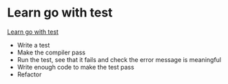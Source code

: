 # Learn go with test

[Learn go with test](https://quii.gitbook.io/learn-go-with-tests/)

- Write a test
- Make the compiler pass
- Run the test, see that it fails and check the error message is meaningful
- Write enough code to make the test pass
- Refactor

